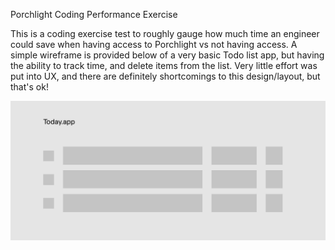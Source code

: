 Porchlight Coding Performance Exercise

This is a coding exercise test to roughly gauge how much time an engineer could save when having access to Porchlight vs not having access. A simple wireframe is provided below of a very basic Todo list app, but having the ability to track time, and delete items from the list. Very little effort was put into UX, and there are definitely shortcomings to this design/layout, but that's ok!

![wireframe](https://raw.githubusercontent.com/starzonmyarmz/pds-tests/main/wireframe.png)
